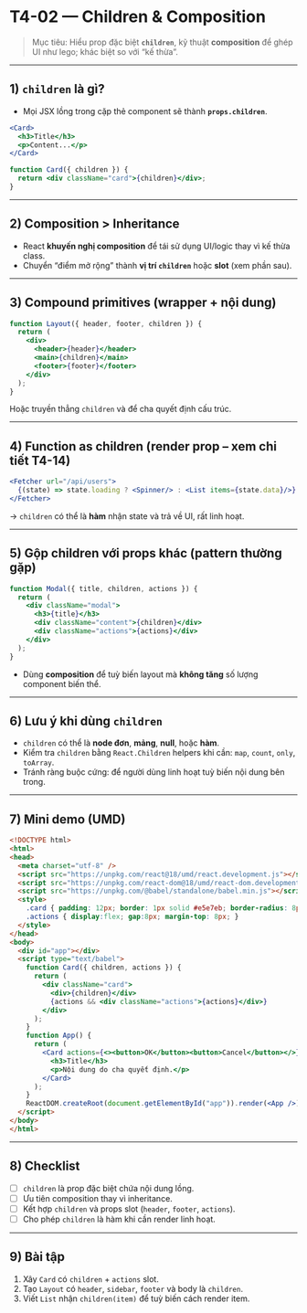 # T4-02 — Children & Composition

> Mục tiêu: Hiểu prop đặc biệt **`children`**, kỹ thuật **composition** để ghép UI như lego; khác biệt so với “kế thừa”.

---

## 1) `children` là gì?
- Mọi JSX lồng trong cặp thẻ component sẽ thành **`props.children`**.
```jsx
<Card>
  <h3>Title</h3>
  <p>Content...</p>
</Card>
```
```jsx
function Card({ children }) {
  return <div className="card">{children}</div>;
}
```

---

## 2) Composition > Inheritance
- React **khuyến nghị composition** để tái sử dụng UI/logic thay vì kế thừa class.
- Chuyển “điểm mở rộng” thành **vị trí `children`** hoặc **slot** (xem phần sau).

---

## 3) Compound primitives (wrapper + nội dung)
```jsx
function Layout({ header, footer, children }) {
  return (
    <div>
      <header>{header}</header>
      <main>{children}</main>
      <footer>{footer}</footer>
    </div>
  );
}
```
Hoặc truyền thẳng `children` và để cha quyết định cấu trúc.

---

## 4) Function as children (render prop – xem chi tiết T4-14)
```jsx
<Fetcher url="/api/users">
  {(state) => state.loading ? <Spinner/> : <List items={state.data}/>}
</Fetcher>
```
→ `children` có thể là **hàm** nhận state và trả về UI, rất linh hoạt.

---

## 5) Gộp children với props khác (pattern thường gặp)
```jsx
function Modal({ title, children, actions }) {
  return (
    <div className="modal">
      <h3>{title}</h3>
      <div className="content">{children}</div>
      <div className="actions">{actions}</div>
    </div>
  );
}
```
- Dùng **composition** để tuỳ biến layout mà **không tăng** số lượng component biến thể.

---

## 6) Lưu ý khi dùng `children`
- `children` có thể là **node đơn**, **mảng**, **null**, hoặc **hàm**.
- Kiểm tra `children` bằng `React.Children` helpers khi cần: `map`, `count`, `only`, `toArray`.
- Tránh ràng buộc cứng: để người dùng linh hoạt tuỳ biến nội dung bên trong.

---

## 7) Mini demo (UMD)
```html
<!DOCTYPE html>
<html>
<head>
  <meta charset="utf-8" />
  <script src="https://unpkg.com/react@18/umd/react.development.js"></script>
  <script src="https://unpkg.com/react-dom@18/umd/react-dom.development.js"></script>
  <script src="https://unpkg.com/@babel/standalone/babel.min.js"></script>
  <style>
    .card { padding: 12px; border: 1px solid #e5e7eb; border-radius: 8px }
    .actions { display:flex; gap:8px; margin-top: 8px; }
  </style>
</head>
<body>
  <div id="app"></div>
  <script type="text/babel">
    function Card({ children, actions }) {
      return (
        <div className="card">
          <div>{children}</div>
          {actions && <div className="actions">{actions}</div>}
        </div>
      );
    }
    function App() {
      return (
        <Card actions={<><button>OK</button><button>Cancel</button></>}>
          <h3>Title</h3>
          <p>Nội dung do cha quyết định.</p>
        </Card>
      );
    }
    ReactDOM.createRoot(document.getElementById("app")).render(<App />);
  </script>
</body>
</html>
```

---

## 8) Checklist
- [ ] `children` là prop đặc biệt chứa nội dung lồng.
- [ ] Ưu tiên composition thay vì inheritance.
- [ ] Kết hợp `children` và props slot (`header`, `footer`, `actions`).
- [ ] Cho phép `children` là hàm khi cần render linh hoạt.

---

## 9) Bài tập
1. Xây `Card` có `children` + `actions` slot.
2. Tạo `Layout` có `header`, `sidebar`, `footer` và body là `children`.
3. Viết `List` nhận `children(item)` để tuỳ biến cách render item.